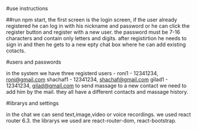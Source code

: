 #use instructions

##run npm start,
the first screen is the login screen, if the user already registered he can log in with his nickname and password or he can click the register button and register with a new user.
the password must be 7-16 characters and contain only letters and digits.
after registirtion he needs to sign in and then he gets to a new epty chat box where he can add existing cotacts.

#users and passwords

in the system we have three registerd users - 
roni1 - 12341234, roni@gmail.com
shachaf1 - 12341234, shachaf@gmail.com
gilad1 - 12341234, gilad@gmail.com
to send massage to a new contact we need to add him by the mail.
they all have a different contacts and massage history.

#librarys and settings

in the chat we can send text,image,video or voice recordings.
we used react router 6.3.
the librarys we used are react-router-dom, react-bootstrap.
